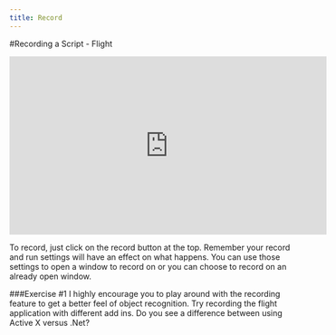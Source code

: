 ```yaml
---
title: Record
---
```


#Recording a Script - Flight

<iframe width="560" height="315" src="https://www.youtube.com/embed/mJeg_RHhzvs" frameborder="0" allowfullscreen></iframe>

To record, just click on the record button at the top. Remember your record and run settings will have an effect on what happens. You can use those settings to open a window to record on or you can choose to record on an already open window. 

###Exercise #1
I highly encourage you to play around with the recording feature to get a better feel of object recognition. Try recording the flight application with different add ins. Do you see a difference between using Active X  versus .Net? 

